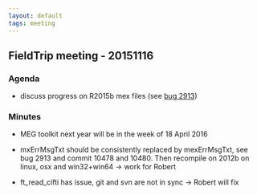 ```yaml
---
layout: default
tags: meeting
---
```


## FieldTrip meeting - 20151116

### Agenda

*  discuss progress on R2015b mex files (see [bug 2913](http://bugzilla.fieldtriptoolbox.org/show_bug.cgi?id=2913))

### Minutes

*  MEG toolkit next year will be in the week of 18 April 2016

*  mxErrMsgTxt should be consistently replaced by mexErrMsgTxt, see bug 2913 and commit 10478 and 10480. Then recompile on 2012b on linux, osx and win32+win64 -> work for Robert

*  ft_read_cifti has issue, git and svn are not in sync -> Robert will fix
